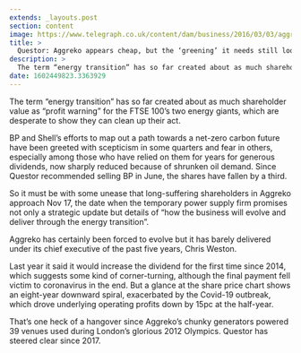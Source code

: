 ```yaml
--- 
extends: _layouts.post 
section: content 
image: https://www.telegraph.co.uk/content/dam/business/2016/03/03/aggreko_1935503b_trans_NvBQzQNjv4BqqVzuuqpFlyLIwiB6NTmJwZwVSIA7rSIkPn18jgFKEo0.jpg?impolicy=logo-overlay 
title: > 
  Questor: Aggreko appears cheap, but the ‘greening’ it needs still looks far off. Avoid 
description: > 
  The term “energy transition” has so far created about as much shareholder value as “profit warning” for the FTSE 100’s two energy giants, which are desperate to show they can clean up their act.Since Questor recommended selling BP in June, the shares have fallen by a third.Aggreko has certainly been forced to evolve but it has barely delivered under its chief executive of the past five years, Chris Weston.That’s one heck of a hangover since Aggreko’s chunky generators powered 39 venues used during London’s glorious 2012 Olympics.Questor has steered clear since 2017. 
date: 1602449823.3363929 
--- 
```

The term “energy transition” has so far created about as much shareholder value as “profit warning” for the FTSE 100’s two energy giants, which are desperate to show they can clean up their act.

BP and Shell’s efforts to map out a path towards a net-zero carbon future have been greeted with scepticism in some quarters and fear in others, especially among those who have relied on them for years for generous dividends, now sharply reduced because of shrunken oil demand. Since Questor recommended selling BP in June, the shares have fallen by a third.

So it must be with some unease that long-suffering shareholders in Aggreko approach Nov 17, the date when the temporary power supply firm promises not only a strategic update but details of “how the business will evolve and deliver through the energy transition”.

Aggreko has certainly been forced to evolve but it has barely delivered under its chief executive of the past five years, Chris Weston.

Last year it said it would increase the dividend for the first time since 2014, which suggests some kind of corner-turning, although the final payment fell victim to coronavirus in the end. But a glance at the share price chart shows an eight-year downward spiral, exacerbated by the Covid-19 outbreak, which drove underlying operating profits down by 15pc at the half-year.

That’s one heck of a hangover since Aggreko’s chunky generators powered 39 venues used during London’s glorious 2012 Olympics. Questor has steered clear since 2017.